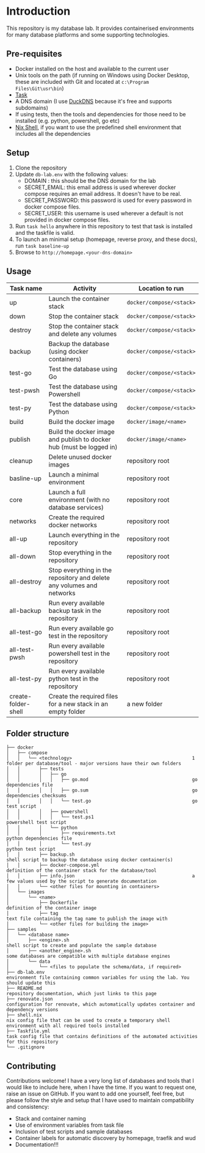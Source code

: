 # Introduction

This repository is my database lab. It provides containerised environments for many database platforms and some supporting technologies.

## Pre-requisites

- Docker installed on the host and available to the current user
- Unix tools on the path (if running on Windows using Docker Desktop, these are included with Git and located at `c:\Program Files\Git\usr\bin`)
- [Task](https://taskfile.dev/)
- A DNS domain (I use [DuckDNS](https://www.duckdns.org/) because it's free and supports subdomains)
- If using tests, then the tools and dependencies for those need to be installed (e.g. python, powershell, go etc)
- [Nix Shell](https://nix.dev/install-nix), if you want to use the predefined shell environment that includes all the dependencies

## Setup

1. Clone the repository
2. Update `db-lab.env` with the following values:
    - DOMAIN : this should be the DNS domain for the lab
    - SECRET_EMAIL: this email address is used wherever docker compose requires an email address. It doesn't have to be real.
    - SECRET_PASSWORD: this password is used for every password in docker compose files.
    - SECRET_USER: this username is used wherever a default is not provided in docker compose files.
3. Run `task hello` anywhere in this repository to test that task is installed and the taskfile is valid.
4. To launch an minimal setup (homepage, reverse proxy, and these docs), run `task baseline-up`
5. Browse to `http://homepage.<your-dns-domain>`

## Usage

| Task name | Activity | Location to run |
| --- | --- | --- |
| up | Launch the container stack | `docker/compose/<stack>` |
| down | Stop the container stack | `docker/compose/<stack>` |
| destroy | Stop the container stack and delete any volumes | `docker/compose/<stack>` |
| backup | Backup the database (using docker containers) | `docker/compose/<stack>` |
| test-go | Test the database using Go | `docker/compose/<stack>` |
| test-pwsh | Test the database using Powershell | `docker/compose/<stack>` |
| test-py | Test the database using Python | `docker/compose/<stack>` |
| build | Build the docker image | `docker/image/<name>` |
| publish | Build the docker image and publish to docker hub (must be logged in) | `docker/image/<name>` |
| cleanup | Delete unused docker images | repository root |
| basline-up | Launch a minimal environment | repository root |
| core | Launch a full environment (with no database services) | repository root |
| networks | Create the required docker networks | repository root |
| all-up | Launch everything in the repository | repository root |
| all-down | Stop everything in the repository | repository root |
| all-destroy | Stop everything in the repository and delete any volumes and networks | repository root |
| all-backup | Run every available backup task in the repository | repository root |
| all-test-go | Run every available go test in the repository | repository root |
| all-test-pwsh | Run every available powershell test in the repository | repository root |
| all-test-py | Run every available python test in the repository | repository root |
| create-folder-shell | Create the required files for a new stack in an empty folder | a new folder |

## Folder structure

```
├── docker
│   ├── compose
│   │   └── <technology>                                            1 folder per database/tool - major versions have their own folders
│   │       ├── tests                                               
│   │       │   ├── go                                              
│   │       │   │   ├── go.mod                                      go dependencies file
│   │       │   │   ├── go.sum                                      go dependencies checksums
│   │       │   │   └── test.go                                     go test script
│   │       │   ├── powershell
│   │       │   │   └── test.ps1                                    powershell test script
│   │       │   └── python
│   │       │       ├── requirements.txt                            python dependencies file
│   │       │       └── test.py                                     python test script
│   │       ├── backup.sh                                           shell script to backup the database using docker container(s)
│   │       ├── docker-compose.yml                                  definition of the container stack for the database/tool
│   │       ├── info.json                                           a few values used by the script to generate documentation
│   │       └── <other files for mounting in containers>
│   └── images
│       └── <name>
│           ├── Dockerfile                                          definition of the container image
│           ├── tag                                                 text file containing the tag name to publish the image with
│           └── <other files for building the image>
├── samples
│   └── <database name>
│       ├── <engine>.sh                                             shell script to create and populate the sample database
│       ├── <another_engine>.sh                                     some databases are compatible with multiple database engines
│       └── data
│           └── <files to populate the schema/data, if required>
├── db-lab.env                                                      environment file containing common variables for using the lab. You should update this
├── README.md                                                       repository documentation, which just links to this page
├── renovate.json                                                   configuration for renovate, which automatically updates container and dependency versions 
├── shell.nix                                                       nix config file that can be used to create a temporary shell environment with all required tools installed
├── Taskfile.yml                                                    task config file that contains definitions of the automated activities for this repository
└── .gitignore                                 
```

## Contributing

Contributions welcome! I have a very long list of databases and tools that I would like to include here, when I have the time. If you want to request one, raise an issue on GitHub. If you want to add one yourself, feel free, but please follow the style and setup that I have used to maintain compatibility and consistency:

- Stack and container naming
- Use of environment variables from task file
- Inclusion of test scripts and sample databases
- Container labels for automatic discovery by homepage, traefik and wud
- Documentation!!!